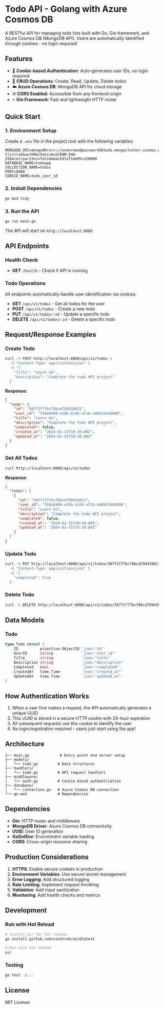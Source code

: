 # Todo API - Golang with Azure Cosmos DB

A RESTful API for managing todo lists built with Go, Gin framework, and Azure Cosmos DB (MongoDB API). Users are automatically identified through cookies - no login required!

## Features

- 🚀 **Cookie-based Authentication**: Auto-generates user IDs, no login required
- 📱 **CRUD Operations**: Create, Read, Update, Delete todos
- ☁️ **Azure Cosmos DB**: MongoDB API for cloud storage
- 🌐 **CORS Enabled**: Accessible from any frontend origin
- ⚡ **Gin Framework**: Fast and lightweight HTTP router

## Quick Start

### 1. Environment Setup

Create a `.env` file in the project root with the following variables:

```env
MONGODB_URI=mongodb+srv://usenrmae@passworddbtodo.mongocluster.cosmos.azure.com/?tls=true&authMechanism=SCRAM-SHA-256&retrywrites=false&maxIdleTimeMS=120000
DATABASE_NAME=todoapp
COLLECTION_NAME=todos
PORT=8080
COOKIE_NAME=todo_user_id
```

### 2. Install Dependencies

```bash
go mod tidy
```

### 3. Run the API

```bash
go run main.go
```

The API will start on `http://localhost:8080`

## API Endpoints

### Health Check
- **GET** `/health` - Check if API is running

### Todo Operations
All endpoints automatically handle user identification via cookies.

- **GET** `/api/v1/todos` - Get all todos for the user
- **POST** `/api/v1/todos` - Create a new todo
- **PUT** `/api/v1/todos/:id` - Update a specific todo
- **DELETE** `/api/v1/todos/:id` - Delete a specific todo

## Request/Response Examples

### Create Todo
```bash
curl -X POST http://localhost:8080/api/v1/todos \
  -H "Content-Type: application/json" \
  -d '{
    "title": "Learn Go",
    "description": "Complete the todo API project"
  }'
```

**Response:**
```json
{
  "todo": {
    "id": "507f1f77bcf86cd799439011",
    "user_id": "550e8400-e29b-41d4-a716-446655440000",
    "title": "Learn Go",
    "description": "Complete the todo API project",
    "completed": false,
    "created_at": "2024-01-15T10:30:00Z",
    "updated_at": "2024-01-15T10:30:00Z"
  }
}
```

### Get All Todos
```bash
curl http://localhost:8080/api/v1/todos
```

**Response:**
```json
{
  "todos": [
    {
      "id": "507f1f77bcf86cd799439011",
      "user_id": "550e8400-e29b-41d4-a716-446655440000",
      "title": "Learn Go",
      "description": "Complete the todo API project",
      "completed": false,
      "created_at": "2024-01-15T10:30:00Z",
      "updated_at": "2024-01-15T10:30:00Z"
    }
  ]
}
```

### Update Todo
```bash
curl -X PUT http://localhost:8080/api/v1/todos/507f1f77bcf86cd799439011 \
  -H "Content-Type: application/json" \
  -d '{
    "completed": true
  }'
```

### Delete Todo
```bash
curl -X DELETE http://localhost:8080/api/v1/todos/507f1f77bcf86cd799439011
```

## Data Models

### Todo
```go
type Todo struct {
    ID          primitive.ObjectID `json:"id"`
    UserID      string             `json:"user_id"`
    Title       string             `json:"title"`
    Description string             `json:"description"`
    Completed   bool               `json:"completed"`
    CreatedAt   time.Time          `json:"created_at"`
    UpdatedAt   time.Time          `json:"updated_at"`
}
```

## How Authentication Works

1. When a user first makes a request, the API automatically generates a unique UUID
2. This UUID is stored in a secure HTTP cookie with 24-hour expiration
3. All subsequent requests use this cookie to identify the user
4. No login/registration required - users just start using the app!

## Architecture

```
├── main.go              # Entry point and server setup
├── models/
│   └── todo.go         # Data structures
├── handlers/
│   └── todo.go         # API request handlers
├── middleware/
│   └── auth.go         # Cookie-based authentication
├── database/
│   └── connection.go   # Azure Cosmos DB connection
└── go.mod              # Dependencies
```

## Dependencies

- **Gin**: HTTP router and middleware
- **MongoDB Driver**: Azure Cosmos DB connectivity
- **UUID**: User ID generation
- **GoDotEnv**: Environment variable loading
- **CORS**: Cross-origin resource sharing

## Production Considerations

1. **HTTPS**: Enable secure cookies in production
2. **Environment Variables**: Use secure secret management
3. **Error Logging**: Add structured logging
4. **Rate Limiting**: Implement request throttling
5. **Validation**: Add input sanitization
6. **Monitoring**: Add health checks and metrics

## Development

### Run with Hot Reload
```bash
# Install air for hot reload
go install github.com/cosmtrek/air@latest

# Run with hot reload
air
```

### Testing
```bash
go test ./...
```

## License

MIT License 
